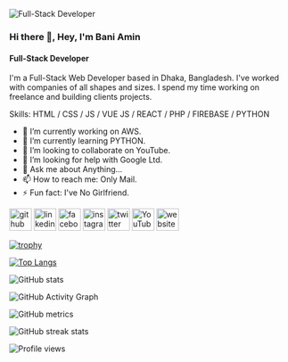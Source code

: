 ![Full-Stack Developer](https://pbs.twimg.com/profile_banners/1228363489636319235/1640957556/600x200)
### Hi there 👋, Hey, I'm Bani Amin
#### Full-Stack Developer

I'm a Full-Stack Web Developer based in Dhaka, Bangladesh. I've worked with companies of all shapes and sizes. I spend my time working on freelance and building clients projects.

Skills: HTML / CSS / JS / VUE JS / REACT / PHP / FIREBASE / PYTHON

- 🔭 I’m currently working on AWS. 
- 🌱 I’m currently learning PYTHON. 
- 👯 I’m looking to collaborate on YouTube. 
- 🤔 I’m looking for help with Google Ltd. 
- 💬 Ask me about Anything... 
- 📫 How to reach me: Only Mail.
- ⚡ Fun fact: I've No Girlfriend. 


[<img src='https://www.svgrepo.com/show/353783/github-octocat.svg' alt='github' height='40'>](https://github.com/seefataminnn)  [<img src='https://www.svgrepo.com/show/299433/linkedin.svg' alt='linkedin' height='40'>](https://www.linkedin.com/in/seefataminnn/)  [<img src='https://www.svgrepo.com/show/37046/facebook.svg' alt='facebook' height='40'>](https://www.facebook.com/seefataminnn)  [<img src='https://www.svgrepo.com/show/205290/instagram.svg' alt='instagram' height='40'>](https://www.instagram.com/seefataminnn/)  [<img src='https://www.svgrepo.com/show/205305/twitter.svg' alt='twitter' height='40'>](https://twitter.com/seefataminnn)  [<img src='https://www.svgrepo.com/show/205306/youtube.svg' alt='YouTube' height='40'>](https://www.youtube.com/c/SoftCoderBD)  [<img src='https://www.svgrepo.com/show/294110/search-website.svg' alt='website' height='40'>](https://baniamin.com/)  

[![trophy](https://github-profile-trophy.vercel.app/?username=seefataminnn)](https://github.com/ryo-ma/github-profile-trophy)

[![Top Langs](https://github-readme-stats.vercel.app/api/top-langs/?username=seefataminnn)](https://github.com/anuraghazra/github-readme-stats)

![GitHub stats](https://github-readme-stats.vercel.app/api?username=seefataminnn&show_icons=true&count_private=true)  

![GitHub Activity Graph](https://activity-graph.herokuapp.com/graph?username=seefataminnn)  

![GitHub metrics](https://metrics.lecoq.io/seefataminnn)  

![GitHub streak stats](https://github-readme-streak-stats.herokuapp.com/?user=seefataminnn)  

![Profile views](https://gpvc.arturio.dev/seefataminnn)  
